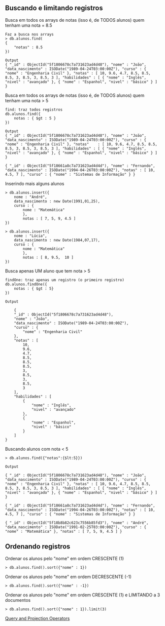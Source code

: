 ## Buscando e limitando registros

Busca em todos os arrays de notas (isso é, de TODOS alunos) quem tenham uma nota = 8.5

 	Faz a busca nos arrays
	> db.alunos.find(
    {
    	"notas" : 8.5
	})
	
	Output
	{ "_id" : ObjectId("5f1806678c7a731623ad4d48"), "nome" : "João", "data_nascimento" : ISODate("1989-04-24T03:00:00Z"), "curso" : { "nome" : "Engenharia Civil" }, "notas" : [ 10, 9.6, 4.7, 8.5, 8.5, 8.5, 3, 8.5, 3, 8.5, 3 ], "habilidades" : [ { "nome" : "Inglês", "nivel" : "avançado" }, { "nome" : "Espanhol", "nivel" : "básico" } ] }


Busca em todos os arrays de notas (isso é, de TODOS alunos) quem tenham uma nota > 5

	find: traz todos registros
	db.alunos.find({
		notas : { $gt : 5 }
	})
	
	Output
	{ "_id" : ObjectId("5f1806678c7a731623ad4d48"), "nome" : "João", "data_nascimento" : ISODate("1989-04-24T03:00:00Z"), "curso" : { "nome" : "Engenharia Civil" }, "notas" 	: [ 10, 9.6, 4.7, 8.5, 8.5, 8.5, 3, 8.5, 3, 8.5, 3 ], "habilidades" : [ { "nome" : "Inglês", "nivel" : "avançado" }, { "nome" : "Espanhol", "nivel" : "básico" } ] }
	
	{ "_id" : ObjectId("5f18661a8c7a731623ad4d4d"), "nome" : "Fernando", "data_nascimento" : ISODate("1994-04-26T03:00:00Z"), "notas" : [ 10, 4.5, 7 ], "curso" : { "nome" : "Sistemas de Informação" } }
	

Inserindo mais alguns alunos

	> db.alunos.insert({
		nome : "André",
		data_nascimento : new Date(1991,01,25),
		curso : {
			nome : "Matemática"
			},
			notas : [ 7, 5, 9, 4.5 ]
	})

	> db.alunos.insert({
		nome : "Lúcia",
		data_nascimento : new Date(1984,07,17),
		curso : {
			nome : "Matemática"
			},
			notas : [ 8, 9.5,  10 ]
	})
	
	
Busca apenas UM aluno que tem nota > 5 

	findOne: traz apenas um registro (o primeiro registro)
	db.alunos.findOne({
		notas : { $gt : 5}
	})	
	
	Output
	
		{
		"_id" : ObjectId("5f1806678c7a731623ad4d48"),
		"nome" : "João",
		"data_nascimento" : ISODate("1989-04-24T03:00:00Z"),
		"curso" : {
			"nome" : "Engenharia Civil"
		},
		"notas" : [
			10,
			9.6,
			4.7,
			8.5,
			8.5,
			8.5,
			3,
			8.5,
			3,
			8.5,
			3
		],
		"habilidades" : [
			{
				"nome" : "Inglês",
				"nivel" : "avançado"
			},
			{
				"nome" : "Espanhol",
				"nivel" : "básico"
			}
		]
	}
	
Buscando alunos com nota < 5

	> db.alunos.find({"notas":{$lt:5}})
	
	Output
	
	{ "_id" : ObjectId("5f1806678c7a731623ad4d48"), "nome" : "João", "data_nascimento" : ISODate("1989-04-24T03:00:00Z"), "curso" : { "nome" : "Engenharia Civil" }, "notas" : [ 10, 9.6, 4.7, 8.5, 8.5, 8.5, 3, 8.5, 3, 8.5, 3 ], "habilidades" : [ { "nome" : "Inglês", "nivel" : "avançado" }, { "nome" : "Espanhol", "nivel" : "básico" } ] }
	
	{ "_id" : ObjectId("5f18661a8c7a731623ad4d4d"), "nome" : "Fernando", "data_nascimento" : ISODate("1994-04-26T03:00:00Z"), "notas" : [ 10, 4.5, 7 ], "curso" : { "nome" : "Sistemas de Informação" } }
	
	{ "_id" : ObjectId("5f18b8b82c623c7556b85fd3"), "nome" : "André", "data_nascimento" : ISODate("1991-02-25T03:00:00Z"), "curso" : { "nome" : "Matemática" }, "notas" : [ 7, 5, 9, 4.5 ] }
	
	
## Ordenando registros

Ordenar os alunos pelo "nome" em ordem CRESCENTE (1)

	> db.alunos.find().sort({"nome" : 1})
	
Ordenar os alunos pelo "nome" em ordem DECRESCENTE (-1)	

	> db.alunos.find().sort({"nome" : -1})	
	
Ordenar os alunos pelo "nome" em ordem CRESCENTE (1) e LIMITANDO a 3 documentos

	> db.alunos.find().sort({"nome" : 1}).limit(3)
	
	
[Query and Projection Operators](https://docs.mongodb.com/manual/reference/operator/query)	